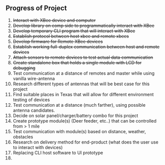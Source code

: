 ## Progress of Project

1) ~~Interact with XBee device and computer~~
2) ~~Develop library on comp side to programmatically interact with XBee~~
3) ~~Develop temporary CLI program that will interact with XBee~~
4) ~~Establish protocol between host xbee and remote xbees~~
5) ~~Develop firmware for Remote XBee devices~~
6) ~~Establish working full-duplex communication between host and remote devices~~
7) ~~Attach sensors to remote devices to test actual data communication~~
8) ~~Create standalone box that holds a single module with LCD for debugging~~
9) Test communication at a distance of remotes and master while using vanilla wire-antenna
10) Research different types of antennas that will be best case for this project
11) Find suitable places in Texas that will allow for different environment testing of devices
12) Test communication at a distance (much farther), using possible antenna candidates.
13) Decide on solar panel/charger/battery combo for this project
14) Create prototype module(s) (Deer feeder, etc..) that can be controlled from > 1 mile
15) Test communication with module(s) based on distance, weather, obstacles
16) Research on delivery method for end-product (what does the user use to interact with devices)
17) Replacing CLI host software to UI prototype
18) 
